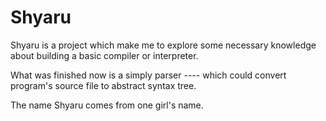 # Shyaru

Shyaru is a project which make me to explore some necessary knowledge about building a basic compiler or interpreter.

What was finished now is a simply parser ---- which could convert program's source file to abstract syntax tree.

The name Shyaru comes from one girl's name.